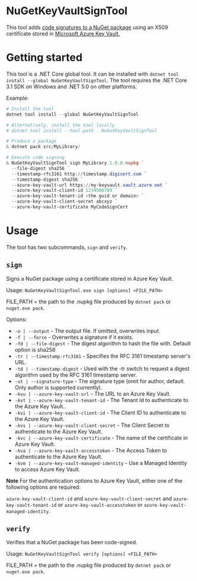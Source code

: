 NuGetKeyVaultSignTool
=====================

This tool adds [code signatures to a NuGet package](https://docs.microsoft.com/en-us/nuget/reference/signed-packages-reference) using an X509 certificate stored in [Microsoft Azure Key Vault.](https://azure.microsoft.com/en-us/services/key-vault/)

# Getting started

This tool is a .NET Core global tool. It can be installed with `dotnet tool install --global NuGetKeyVaultSignTool`. The tool requires the .NET Core 3.1 SDK on Windows and .NET 5.0 on other platforms.

Example:

```ps1
# Install the tool
dotnet tool install --global NuGetKeyVaultSignTool

# Alternatively, install the tool locally
# dotnet tool install --tool-path . NuGetKeyVaultSignTool

# Produce a package
& dotnet pack src/MyLibrary/

# Execute code signing
& NuGetKeyVaultSignTool sign MyLibrary.1.0.0.nupkg `
  --file-digest sha256 `
  --timestamp-rfc3161 http://timestamp.digicert.com `
  --timestamp-digest sha256 `
  --azure-key-vault-url https://my-keyvault.vault.azure.net `
  --azure-key-vault-client-id 1234566789 `
  --azure-key-vault-tenant-id <the guid or domain> `
  --azure-key-vault-client-secret abcxyz `
  --azure-key-vault-certificate MyCodeSignCert
```

# Usage

The tool has two subcommands, `sign` and `verify`.

## `sign`

Signs a NuGet package using a certificate stored in Azure Key Vault.

Usage: `NuGetKeyVaultSignTool.exe sign [options] <FILE_PATH>`

FILE_PATH = the path to the .nupkg file produced by `dotnet pack` or `nuget.exe pack`.

Options:

* `-o | --output` - The output file. If omitted, overwrites input.
* `-f | --force` - Overwrites a signature if it exists.
* `-fd | --file-digest` - The digest algorithm to hash the file with. Default option is sha256
* `-tr | --timestamp-rfc3161` - Specifies the RFC 3161 timestamp server's URL.
* `-td | --timestamp-digest` - Used with the -tr switch to request a digest algorithm used by the RFC 3161 timestamp server.
* `-st | --signature-type` - The signature type (omit for author, default. Only author is supported currently).
* `-kvu | --azure-key-vault-url` - The URL to an Azure Key Vault.
* `-kvt | --azure-key-vault-tenant-id` - The Tenant Id to authenticate to the Azure Key Vault..
* `-kvi | --azure-key-vault-client-id` - The Client ID to authenticate to the Azure Key Vault.
* `-kvs | --azure-key-vault-client-secret` - The Client Secret to authenticate to the Azure Key Vault.
* `-kvc | --azure-key-vault-certificate` - The name of the certificate in Azure Key Vault.
* `-kva | --azure-key-vault-accesstoken` - The Access Token to authenticate to the Azure Key Vault.
* `-kvm | --azure-key-vault-managed-identity` - Use a Managed Identity to access Azure Key Vault.

**Note** For the authentication options to Azure Key Vault, either one of the following options are required:

`azure-key-vault-client-id` and `azure-key-vault-client-secret` and `azure-key-vault-tenant-id` or `azure-key-vault-accesstoken` or `azure-key-vault-managed-identity`.

## `verify`

Verifies that a NuGet package has been code-signed.

Usage: `NuGetKeyVaultSignTool verify [options] <FILE_PATH>`

FILE_PATH = the path to the .nupkg file produced by `dotnet pack` or `nuget.exe pack`.
